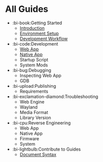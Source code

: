# All Guides

* :bi-book:Getting Started
    * [Introduction](/develop/guides)
    * [Environment Setup](/develop/guides/env-setup)
    * [Development Workflow](/develop/guides/workflow)
* :bi-code:Development
    * [Web App](/develop/guides/web-app)
    * [Native App](/develop/guides/native-app)
    * Startup Script
    * System Mods
* :bi-bug:Debugging
    * Inspecting Web App
    * GDB
* :bi-upload:Publishing
    * Requirements
* :bi-exclamation-diamond:Troubleshooting
    * Web Engine
    * Wayland
    * Media Format
    * Library Version
* :bi-cpu:Reverse Engineering
    * Web App
    * Native App
    * Firmware
    * System
* :bi-lightbulb:Contribute to Guides
    * [Document Syntax](/develop/guides/docs-syntax) 